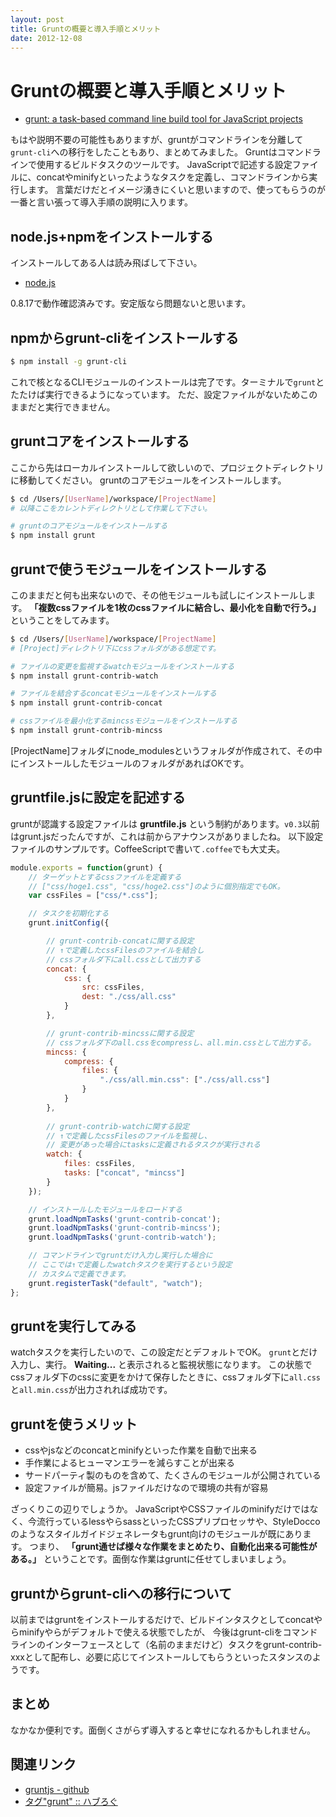 ```yaml
---
layout: post
title: Gruntの概要と導入手順とメリット
date: 2012-12-08
---
```


# Gruntの概要と導入手順とメリット

- [grunt: a task-based command line build tool for JavaScript projects](http://gruntjs.com/)

もはや説明不要の可能性もありますが、gruntがコマンドラインを分離して`grunt-cli`への移行をしたこともあり、まとめてみました。
Gruntはコマンドラインで使用するビルドタスクのツールです。
JavaScriptで記述する設定ファイルに、concatやminifyといったようなタスクを定義し、コマンドラインから実行します。
言葉だけだとイメージ湧きにくいと思いますので、使ってもらうのが一番と言い張って導入手順の説明に入ります。

## node.js+npmをインストールする

インストールしてある人は読み飛ばして下さい。

- [node.js](http://nodejs.org)

0.8.17で動作確認済みです。安定版なら問題ないと思います。

## npmからgrunt-cliをインストールする

```bash
$ npm install -g grunt-cli
```

これで核となるCLIモジュールのインストールは完了です。ターミナルで`grunt`とたたけば実行できるようになっています。
ただ、設定ファイルがないためこのままだと実行できません。

## gruntコアをインストールする

ここから先はローカルインストールして欲しいので、プロジェクトディレクトリに移動してください。
gruntのコアモジュールをインストールします。

```bash
$ cd /Users/[UserName]/workspace/[ProjectName]
# 以降ここをカレントディレクトリとして作業して下さい。

# gruntのコアモジュールをインストールする
$ npm install grunt
```

## gruntで使うモジュールをインストールする

このままだと何も出来ないので、その他モジュールも試しにインストールします。
**「複数cssファイルを1枚のcssファイルに結合し、最小化を自動で行う。」** ということをしてみます。

```bash
$ cd /Users/[UserName]/workspace/[ProjectName]
# [Project]ディレクトリ下にcssフォルダがある想定です。

# ファイルの変更を監視するwatchモジュールをインストールする
$ npm install grunt-contrib-watch

# ファイルを結合するconcatモジュールをインストールする
$ npm install grunt-contrib-concat

# cssファイルを最小化するmincssモジュールをインストールする
$ npm install grunt-contrib-mincss
```

[ProjectName]フォルダにnode_modulesというフォルダが作成されて、その中にインストールしたモジュールのフォルダがあればOKです。

## gruntfile.jsに設定を記述する

gruntが認識する設定ファイルは **gruntfile.js** という制約があります。`v0.3`以前はgrunt.jsだったんですが、これは前からアナウンスがありましたね。
以下設定ファイルのサンプルです。CoffeeScriptで書いて`.coffee`でも大丈夫。

```js
module.exports = function(grunt) {
    // ターゲットとするcssファイルを定義する
    // ["css/hoge1.css", "css/hoge2.css"]のように個別指定でもOK。
    var cssFiles = ["css/*.css"];

    // タスクを初期化する
    grunt.initConfig({

        // grunt-contrib-concatに関する設定
        // ↑で定義したcssFilesのファイルを結合し
        // cssフォルダ下にall.cssとして出力する
        concat: {
            css: {
                src: cssFiles,
                dest: "./css/all.css"
            }
        },

        // grunt-contrib-mincssに関する設定
        // cssフォルダ下のall.cssをcompressし、all.min.cssとして出力する。  
        mincss: {
            compress: {
                files: {
                    "./css/all.min.css": ["./css/all.css"]
                }
            }
        },
        
        // grunt-contrib-watchに関する設定
        // ↑で定義したcssFilesのファイルを監視し、
        // 変更があった場合にtasksに定義されるタスクが実行される
        watch: {
            files: cssFiles,
            tasks: ["concat", "mincss"]
        }
    });

    // インストールしたモジュールをロードする
    grunt.loadNpmTasks('grunt-contrib-concat');
    grunt.loadNpmTasks('grunt-contrib-mincss');
    grunt.loadNpmTasks('grunt-contrib-watch');

    // コマンドラインでgruntだけ入力し実行した場合に
    // ここでは↑で定義したwatchタスクを実行するという設定
    // カスタムで定義できます。
    grunt.registerTask("default", "watch");
};
```

## gruntを実行してみる

watchタスクを実行したいので、この設定だとデフォルトでOK。
`grunt`とだけ入力し、実行。 **Waiting...** と表示されると監視状態になります。
この状態でcssフォルダ下のcssに変更をかけて保存したときに、cssフォルダ下に`all.css`と`all.min.css`が出力されれば成功です。

## gruntを使うメリット

- cssやjsなどのconcatとminifyといった作業を自動で出来る
- 手作業によるヒューマンエラーを減らすことが出来る
- サードパーティ製のものを含めて、たくさんのモジュールが公開されている
- 設定ファイルが簡易。jsファイルだけなので環境の共有が容易

ざっくりこの辺りでしょうか。
JavaScriptやCSSファイルのminifyだけではなく、今流行っているlessやらsassといったCSSプリプロセッサや、StyleDoccoのようなスタイルガイドジェネレータもgrunt向けのモジュールが既にあります。
つまり、 **「grunt通せば様々な作業をまとめたり、自動化出来る可能性がある。」** ということです。面倒な作業はgruntに任せてしまいましょう。

## gruntからgrunt-cliへの移行について

以前まではgruntをインストールするだけで、ビルドインタスクとしてconcatやらminifyやらがデフォルトで使える状態でしたが、
今後はgrunt-cliをコマンドラインのインターフェースとして（名前のままだけど）タスクをgrunt-contrib-xxxとして配布し、必要に応じてインストールしてもらうといったスタンスのようです。

## まとめ

なかなか便利です。面倒くさがらず導入すると幸せになれるかもしれません。

## 関連リンク

- [gruntjs - github](http://github.com/gruntjs/)
- [タグ"grunt" :: ハブろぐ](http://havelog.ayumusato.com/tag/Grunt/)